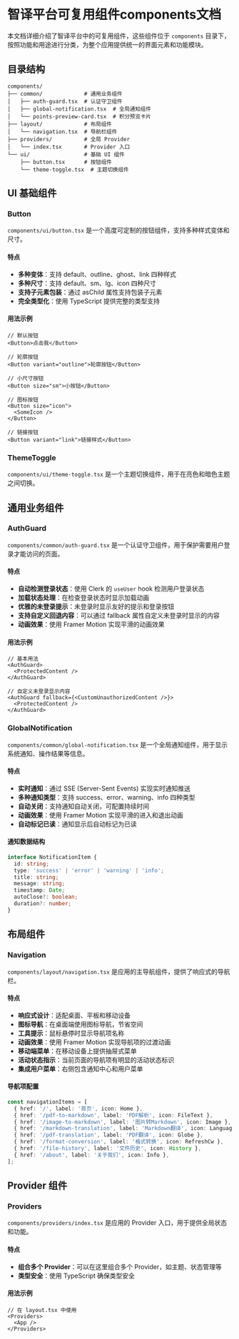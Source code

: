 # 智译平台可复用组件components文档

本文档详细介绍了智译平台中的可复用组件，这些组件位于 `components` 目录下，按照功能和用途进行分类，为整个应用提供统一的界面元素和功能模块。

## 目录结构

```
components/
├── common/             # 通用业务组件
│   ├── auth-guard.tsx  # 认证守卫组件
│   ├── global-notification.tsx  # 全局通知组件
│   └── points-preview-card.tsx  # 积分预览卡片
├── layout/             # 布局组件
│   └── navigation.tsx  # 导航栏组件
├── providers/          # 全局 Provider
│   └── index.tsx       # Provider 入口
└── ui/                 # 基础 UI 组件
    ├── button.tsx      # 按钮组件
    └── theme-toggle.tsx  # 主题切换组件
```

## UI 基础组件

### Button

`components/ui/button.tsx` 是一个高度可定制的按钮组件，支持多种样式变体和尺寸。

#### 特点

- **多种变体**：支持 default、outline、ghost、link 四种样式
- **多种尺寸**：支持 default、sm、lg、icon 四种尺寸
- **支持子元素包装**：通过 asChild 属性支持包装子元素
- **完全类型化**：使用 TypeScript 提供完整的类型支持

#### 用法示例

```tsx
// 默认按钮
<Button>点击我</Button>

// 轮廓按钮
<Button variant="outline">轮廓按钮</Button>

// 小尺寸按钮
<Button size="sm">小按钮</Button>

// 图标按钮
<Button size="icon">
  <SomeIcon />
</Button>

// 链接按钮
<Button variant="link">链接样式</Button>
```

### ThemeToggle

`components/ui/theme-toggle.tsx` 是一个主题切换组件，用于在亮色和暗色主题之间切换。

## 通用业务组件

### AuthGuard

`components/common/auth-guard.tsx` 是一个认证守卫组件，用于保护需要用户登录才能访问的页面。

#### 特点

- **自动检测登录状态**：使用 Clerk 的 `useUser` hook 检测用户登录状态
- **加载状态处理**：在检查登录状态时显示加载动画
- **优雅的未登录提示**：未登录时显示友好的提示和登录按钮
- **支持自定义回退内容**：可以通过 fallback 属性自定义未登录时显示的内容
- **动画效果**：使用 Framer Motion 实现平滑的动画效果

#### 用法示例

```tsx
// 基本用法
<AuthGuard>
  <ProtectedContent />
</AuthGuard>

// 自定义未登录显示内容
<AuthGuard fallback={<CustomUnauthorizedContent />}>
  <ProtectedContent />
</AuthGuard>
```

### GlobalNotification

`components/common/global-notification.tsx` 是一个全局通知组件，用于显示系统通知、操作结果等信息。

#### 特点

- **实时通知**：通过 SSE (Server-Sent Events) 实现实时通知推送
- **多种通知类型**：支持 success、error、warning、info 四种类型
- **自动关闭**：支持通知自动关闭，可配置持续时间
- **动画效果**：使用 Framer Motion 实现平滑的进入和退出动画
- **自动标记已读**：通知显示后自动标记为已读

#### 通知数据结构

```typescript
interface NotificationItem {
  id: string;
  type: 'success' | 'error' | 'warning' | 'info';
  title: string;
  message: string;
  timestamp: Date;
  autoClose?: boolean;
  duration?: number;
}
```

## 布局组件

### Navigation

`components/layout/navigation.tsx` 是应用的主导航组件，提供了响应式的导航栏。

#### 特点

- **响应式设计**：适配桌面、平板和移动设备
- **图标导航**：在桌面端使用图标导航，节省空间
- **工具提示**：鼠标悬停时显示导航项名称
- **动画效果**：使用 Framer Motion 实现导航项的过渡动画
- **移动端菜单**：在移动设备上提供抽屉式菜单
- **活动状态指示**：当前页面的导航项有明显的活动状态标识
- **集成用户菜单**：右侧包含通知中心和用户菜单

#### 导航项配置

```typescript
const navigationItems = [
  { href: '/', label: '首页', icon: Home },
  { href: '/pdf-to-markdown', label: 'PDF解析', icon: FileText },
  { href: '/image-to-markdown', label: '图片转Markdown', icon: Image },
  { href: '/markdown-translation', label: 'Markdown翻译', icon: Languages },
  { href: '/pdf-translation', label: 'PDF翻译', icon: Globe },
  { href: '/format-conversion', label: '格式转换', icon: RefreshCw },
  { href: '/file-history', label: '文件历史', icon: History },
  { href: '/about', label: '关于我们', icon: Info },
];
```

## Provider 组件

### Providers

`components/providers/index.tsx` 是应用的 Provider 入口，用于提供全局状态和功能。

#### 特点

- **组合多个 Provider**：可以在这里组合多个 Provider，如主题、状态管理等
- **类型安全**：使用 TypeScript 确保类型安全

#### 用法示例

```tsx
// 在 layout.tsx 中使用
<Providers>
  <App />
</Providers>
```
